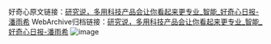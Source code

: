 好奇心原文链接：[研究说，多用科技产品会让你看起来更专业_智能_好奇心日报-潘雨希](https://www.qdaily.com/articles/40.html)
WebArchive归档链接：[研究说，多用科技产品会让你看起来更专业_智能_好奇心日报-潘雨希](http://web.archive.org/web/20170904210832/http://www.qdaily.com/articles/40.html)
![image](http://ww3.sinaimg.cn/large/007d5XDply1g3v47ptx7vj30u02n57sn)
